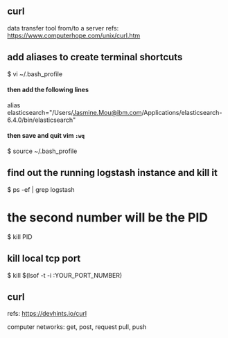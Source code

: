 ## curl
data transfer tool from/to a server
refs: https://www.computerhope.com/unix/curl.htm

## add aliases to create terminal shortcuts
$ vi ~/.bash_profile
#### then add the following lines
alias elasticsearch="/Users/Jasmine.Mou@ibm.com/Applications/elasticsearch-6.4.0/bin/elasticsearch"
#### then save and quit vim `:wq` 
$ source ~/.bash_profile 

## find out the running logstash instance and kill it
$ ps -ef | grep logstash 
# the second number will be the PID
$ kill PID

## kill local tcp port
$ kill $(lsof -t -i :YOUR_PORT_NUMBER)

## curl
refs: https://devhints.io/curl

computer networks: get, post, request
pull, push

